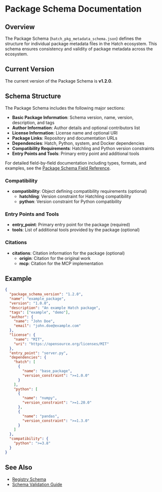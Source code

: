 # Package Schema Documentation

## Overview

The Package Schema (`hatch_pkg_metadata_schema.json`) defines the structure for individual package metadata files in the Hatch ecosystem. This schema ensures consistency and validity of package metadata across the ecosystem.

## Current Version

The current version of the Package Schema is **v1.2.0**.

## Schema Structure

The Package Schema includes the following major sections:

- **Basic Package Information**: Schema version, name, version, description, and tags
- **Author Information**: Author details and optional contributors list
- **License Information**: License name and optional URI
- **Package Links**: Repository and documentation URLs
- **Dependencies**: Hatch, Python, system, and Docker dependencies
- **Compatibility Requirements**: Hatchling and Python version constraints
- **Entry Points and Tools**: Primary entry point and additional tools

For detailed field-by-field documentation including types, formats, and examples, see the [Package Schema Field Reference](fields.md).

### Compatibility

- **compatibility**: Object defining compatibility requirements (optional)
  - **hatchling**: Version constraint for Hatchling compatibility
  - **python**: Version constraint for Python compatibility

### Entry Points and Tools

- **entry_point**: Primary entry point for the package (required)
- **tools**: List of additional tools provided by the package (optional)

### Citations

- **citations**: Citation information for the package (optional)
  - **origin**: Citation for the original work
  - **mcp**: Citation for the MCP implementation

## Example

```json
{
  "package_schema_version": "1.2.0",
  "name": "example_package",
  "version": "1.0.0",
  "description": "An example Hatch package",
  "tags": ["example", "demo"],
  "author": {
    "name": "John Doe",
    "email": "john.doe@example.com"
  },
  "license": {
    "name": "MIT",
    "uri": "https://opensource.org/licenses/MIT"
  },
  "entry_point": "server.py",
  "dependencies": {
    "hatch": [
      {
        "name": "base_package",
        "version_constraint": ">=1.0.0"
      }
    ],
    "python": [
      {
        "name": "numpy",
        "version_constraint": ">=1.20.0"
      },
      {
        "name": "pandas",
        "version_constraint": ">=1.3.0"
      }
    ]
  },
  "compatibility": {
    "python": ">=3.8"
  }
}
```

## See Also

- [Registry Schema](../registry/overview.md)
- [Schema Validation Guide](../usage/validation.md)
